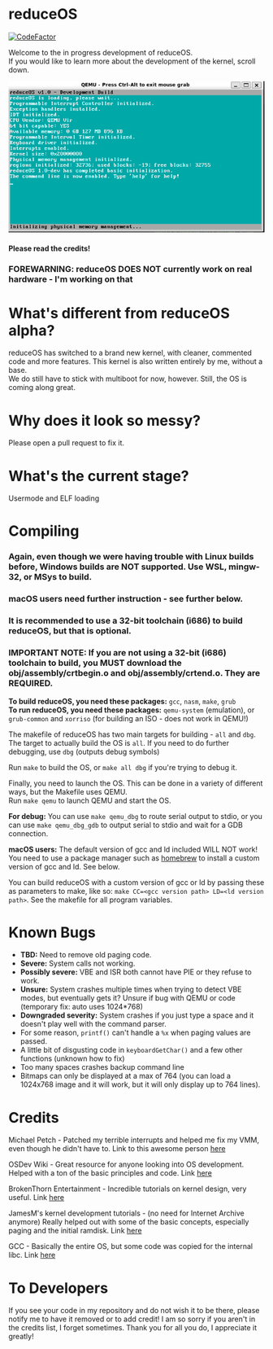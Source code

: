 # reduceOS
[![CodeFactor](https://www.codefactor.io/repository/github/sasdallas/reduceos/badge/rewrite)](https://www.codefactor.io/repository/github/sasdallas/reduceos/overview/rewrite)

Welcome to the in progress development of reduceOS.\
If you would like to learn more about the development of the kernel, scroll down.

![reduceOS image](reduceOSDemo.png)

#### Please read the credits!
### FOREWARNING: reduceOS DOES NOT currently work on real hardware - I'm working on that

# What's different from reduceOS alpha?
reduceOS has switched to a brand new kernel, with cleaner, commented code and more features. This kernel is also written entirely by me, without a base.\
We do still have to stick with multiboot for now, however. Still, the OS is coming along great.

# Why does it look so messy?
Please open a pull request to fix it.

# What's the current stage?
Usermode and ELF loading

# Compiling
### Again, even though we were having trouble with Linux builds before, Windows builds are NOT supported. Use WSL, mingw-32, or MSys to build.
### macOS users need further instruction - see further below.
### It is recommended to use a 32-bit toolchain (i686) to build reduceOS, but that is optional.

### IMPORTANT NOTE: If you are not using a 32-bit (i686) toolchain to build, you MUST download the obj/assembly/crtbegin.o and obj/assembly/crtend.o. They are REQUIRED.
**To build reduceOS, you need these packages:** `gcc`, `nasm`, `make`, `grub`\
**To run reduceOS, you need these packages:** `qemu-system` (emulation), or `grub-common` and `xorriso` (for building an ISO - does not work in QEMU!)

The makefile of reduceOS has two main targets for building - `all` and `dbg`.\
The target to actually build the OS is `all`. If you need to do further debugging, use `dbg` (outputs debug symbols)

Run `make` to build the OS, or `make all dbg` if you're trying to debug it.

Finally, you need to launch the OS. This can be done in a variety of different ways, but the Makefile uses QEMU.\
Run `make qemu` to launch QEMU and start the OS.

**For debug:** You can use `make qemu_dbg` to route serial output to stdio, or you can use `make qemu_dbg_gdb` to output serial to stdio and wait for a GDB connection.

**macOS users:** The default version of gcc and ld included WILL NOT work! You need to use a package manager such as [homebrew](https://brew.sh) to install a custom version of gcc and ld. See below.

You can build reduceOS with a custom version of gcc or ld by passing these as parameters to make, like so: `make CC=<gcc version path> LD=<ld version path>`. See the makefile for all program variables.



# Known Bugs
- **TBD:** Need to remove old paging code.
- **Severe:** System calls not working.
- **Possibly severe:** VBE and ISR both cannot have PIE or they refuse to work. 
- **Unsure:** System crashes multiple times when trying to detect VBE modes, but eventually gets it? Unsure if bug with QEMU or code (temporary fix: auto uses 1024*768)
- **Downgraded severity:** System crashes if you just type a space and it doesn't play well with the command parser.
- For some reason, `printf()` can't handle a `%x` when paging values are passed.
- A little bit of disgusting code in `keyboardGetChar()` and a few other functions (unknown how to fix)
- Too many spaces crashes backup command line
- Bitmaps can only be displayed at a max of 764 (you can load a 1024x768 image and it will work, but it will only display up to 764 lines).

# Credits
Michael Petch - Patched my terrible interrupts and helped me fix my VMM, even though he didn't have to. Link to this awesome person [here](https://stackoverflow.com/users/3857942/michael-petch)

OSDev Wiki - Great resource for anyone looking into OS development. Helped with a ton of the basic principles and code. Link [here](https://wiki.osdev.org/)

BrokenThorn Entertainment - Incredible tutorials on kernel design, very useful. Link [here](http://www.brokenthorn.com/Resources/OSDevIndex.html)

JamesM's kernel development tutorials - (no need for Internet Archive anymore) Really helped out with some of the basic concepts, especially paging and the initial ramdisk. Link [here](http://jamesmolloy.co.uk/tutorial_html/)

GCC - Basically the entire OS, but some code was copied for the internal libc. Link [here](https://github.com/gcc-mirror/gcc)

# To Developers
If you see your code in my repository and do not wish it to be there, please notify me to have it removed or to add credit! I am so sorry if you aren't in the credits list, I forget sometimes.
Thank you for all you do, I appreciate it greatly!
